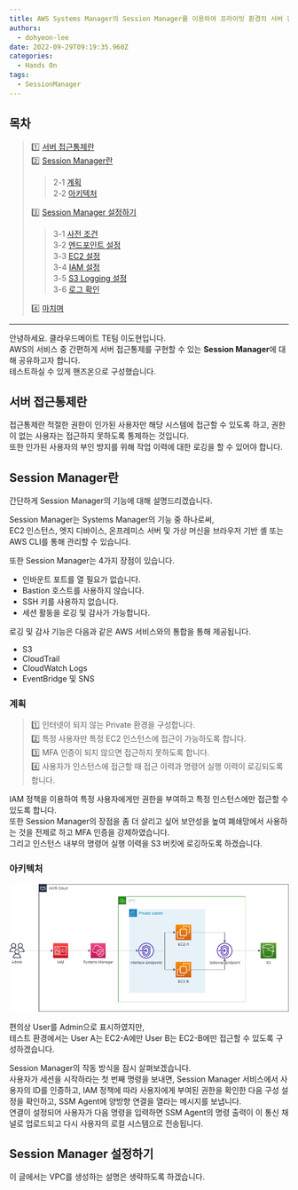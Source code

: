 ```yaml
---
title: AWS Systems Manager의 Session Manager를 이용하여 프라이빗 환경의 서버 접근통제 구현
authors:
  - dohyeon-lee
date: 2022-09-29T09:19:35.960Z
categories:
  - Hands On
tags:
  - SessionManager
---
```

## 목차
> 1️⃣ [서버 접근통제란](#서버-접근통제란)  
> 2️⃣ [Session Manager란](#session-manager란)  
>> 2-1 [계획](#계획)  
>> 2-2 [아키텍처](#아키텍처)  
>  
> 3️⃣ [Session Manager 설정하기](#session-manager-설정하기)  
>> 3-1 [사전 조건](#사전-조건)  
>> 3-2 [엔드포인트 설정](#엔드포인트-설정)  
>> 3-3 [EC2 설정](#ec2-설정)  
>> 3-4 [IAM 설정](#iam-설정)  
>> 3-5 [S3 Logging 설정](#s3-logging-설정)  
>> 3-6 [로그 확인](#로그-확인)  
>  
> 4️⃣ [마치며](#마치며)  
---
안녕하세요. 클라우드메이트 TE팀 이도현입니다.  
AWS의 서비스 중 간편하게 서버 접근통제를 구현할 수 있는 **Session Manager**에 대해 공유하고자 합니다.  
테스트하실 수 있게 핸즈온으로 구성했습니다.



## 서버 접근통제란
접근통제란 적절한 권한이 인가된 사용자만 해당 시스템에 접근할 수 있도록 하고, 권한이 없는 사용자는 접근하지 못하도록 통제하는 것입니다.  
또한 인가된 사용자의 부인 방지를 위해 작업 이력에 대한 로깅을 할 수 있어야 합니다.  



## Session Manager란
간단하게 Session Manager의 기능에 대해 설명드리겠습니다.



Session Manager는 Systems Manager의 기능 중 하나로써,  
EC2 인스턴스, 엣지 디바이스, 온프레미스 서버 및 가상 머신을 브라우저 기반 셸 또는 AWS CLI를 통해 관리할 수 있습니다.



또한 Session Manager는 4가지 장점이 있습니다.
- 인바운트 포트를 열 필요가 없습니다.  
- Bastion 호스트를 사용하지 않습니다.  
- SSH 키를 사용하지 없습니다.  
- 세션 활동을 로깅 및 감사가 가능합니다.  



로깅 및 감사 기능은 다음과 같은 AWS 서비스와의 통합을 통해 제공됩니다.  
- S3  
- CloudTrail  
- CloudWatch Logs  
- EventBridge 및 SNS



### 계획
> 1️⃣ 인터넷이 되지 않는 Private 환경을 구성합니다.  
> 2️⃣ 특정 사용자만 특정 EC2 인스턴스에 접근이 가능하도록 합니다.  
> 3️⃣ MFA 인증이 되지 않으면 접근하지 못하도록 합니다.  
> 4️⃣ 사용자가 인스턴스에 접근할 때 접근 이력과 명령어 실행 이력이 로깅되도록 합니다.



IAM 정책을 이용하여 특정 사용자에게만 권한을 부여하고 특정 인스턴스에만 접근할 수 있도록 합니다.  
또한 Session Manager의 장점을 좀 더 살리고 싶어 보안성을 높여 폐쇄망에서 사용하는 것을 전제로 하고 MFA 인증을 강제하였습니다.  
그리고 인스턴스 내부의 명령어 실행 이력을 S3 버킷에 로깅하도록 하겠습니다.



### 아키텍처
![](images/architecture.png)

편의상 User를 Admin으로 표시하였지만,  
테스트 환경에서는 User A는 EC2-A에만 User B는 EC2-B에만 접근할 수 있도록 구성하겠습니다.  

Session Manager의 작동 방식을 잠시 살펴보겠습니다.  
사용자가 세션을 시작하라는 첫 번째 명령을 보내면, Session Manager 서비스에서 사용자의 ID를 인증하고, IAM 정책에 따라 사용자에게 부여된 권한을 확인한 다음 구성 설정을 확인하고, SSM Agent에 양방향 연결을 열라는 메시지를 보냅니다.  
연결이 설정되어 사용자가 다음 명령을 입력하면 SSM Agent의 명령 출력이 이 통신 채널로 업로드되고 다시 사용자의 로컬 시스템으로 전송됩니다.

## Session Manager 설정하기
이 글에서는 VPC를 생성하는 설명은 생략하도록 하겠습니다.